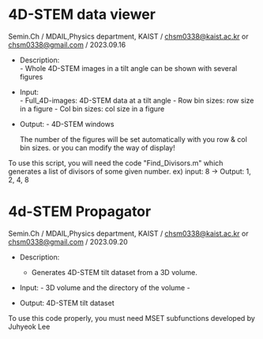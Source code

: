 # 4D-STEM data viewer

Semin.Ch /
MDAIL,Physics department, KAIST /
chsm0338@kaist.ac.kr or chsm0338@gmail.com /
2023.09.16

- Description:  
          - Whole 4D-STEM images in a tilt angle can be shown with several figures
- Input:  
          - Full_4D-images: 4D-STEM data at a tilt angle
          - Row bin sizes: row size in a figure
          - Col bin sizes: col size in a figure
- Output:
          - 4D-STEM windows
          
  The number of the figures will be set automatically with you row & col bin sizes. or you can modify the way of display!
  
To use this script, you will need the code "Find_Divisors.m" which generates a list of divisors of some given number. ex) input: 8 -> Output: 1, 2, 4, 8

# 4d-STEM Propagator

Semin.Ch /
MDAIL,Physics department, KAIST /
chsm0338@kaist.ac.kr or chsm0338@gmail.com /
2023.09.20

- Description:
  - Generates 4D-STEM tilt dataset from a 3D volume.

- Input:
          - 3D volume and the directory of the volume
          - 
- Output: 4D-STEM tilt dataset
  
To use this code properly, you must need MSET subfunctions developed by Juhyeok Lee 
